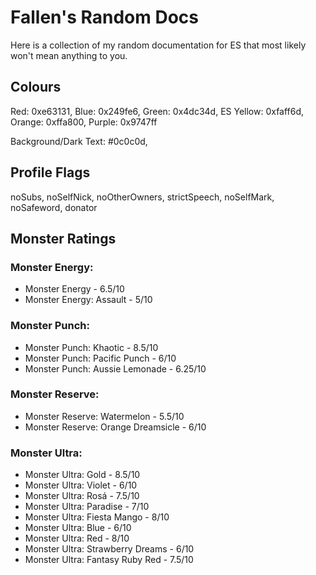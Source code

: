 # Fallen's Random Docs
Here is a collection of my random documentation for ES that most likely won't mean anything to you.

## Colours
Red: 0xe63131, Blue: 0x249fe6, Green: 0x4dc34d, ES Yellow: 0xfaff6d, Orange: 0xffa800, Purple: 0x9747ff

Background/Dark Text: #0c0c0d, 

## Profile Flags
noSubs, noSelfNick, noOtherOwners, strictSpeech, noSelfMark, noSafeword, donator

## Monster Ratings

### Monster Energy:
- Monster Energy - 6.5/10
- Monster Energy: Assault - 5/10

### Monster Punch:
- Monster Punch: Khaotic - 8.5/10
- Monster Punch: Pacific Punch - 6/10
- Monster Punch: Aussie Lemonade - 6.25/10

### Monster Reserve:
- Monster Reserve: Watermelon - 5.5/10
- Monster Reserve: Orange Dreamsicle - 6/10

### Monster Ultra:
- Monster Ultra: Gold - 8.5/10
- Monster Ultra: Violet - 6/10
- Monster Ultra: Rosá - 7.5/10
- Monster Ultra: Paradise - 7/10
- Monster Ultra: Fiesta Mango - 8/10
- Monster Ultra: Blue - 6/10
- Monster Ultra: Red - 8/10
- Monster Ultra: Strawberry Dreams - 6/10
- Monster Ultra: Fantasy Ruby Red - 7.5/10
